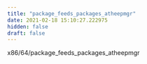 ```yaml
---
title: "package_feeds_packages_atheepmgr"
date: 2021-02-18 15:10:27.222975
hidden: false
draft: false
---
```


x86/64/package_feeds_packages_atheepmgr

